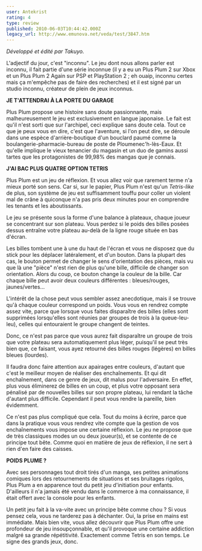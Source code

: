 ```yaml
---
user: Antekrist
rating: 4
type: review
published: 2010-06-03T10:44:42.000Z
legacy_url: http://www.emunova.net/veda/test/3847.htm
---
```

_Développé et édité par Takuyo._  

  

L'adjectif du jour, c'est "inconnu". Le jeu dont nous allons parler est inconnu, il fait partie d'une série inconnue (il y a eu un Plus Plum 2 sur Xbox et un Plus Plum 2 Again sur PSP et PlayStation 2 ; eh ouaip, inconnu certes mais ça m'empêche pas de faire des recherches) et il est signé par un studio inconnu, créateur de plein de jeux inconnus.  

  

**JE T'ATTENDRAI À LA PORTE DU GARAGE**  

Plus Plum propose une histoire sans doute passionnante, mais malheureusement le jeu est exclusivement en langue japonaise. Le fait est qu'il n'est sorti que sur l'archipel, ceci explique sans doute cela. Tout ce que je peux vous en dire, c'est que l'aventure, si l'on peut dire, se déroule dans une espèce d'arrière-boutique d'un bouclard paumé comme la boulangerie-pharmacie-bureau de poste de Ploumenec'h-lès-Eaux. Et qu'elle implique le vieux tenancier du magasin et un duo de gamins aussi tartes que les protagonistes de 99,98% des mangas que je connais.  

  

**J'AI BAC PLUS QUATRE OPTION TETRIS**  

Plus Plum est un jeu de réflexion. Et vous allez voir que rarement terme n'a mieux porté son sens. Car si, sur le papier, Plus Plum n'est qu'un _Tetris-like_ de plus, son système de jeu est suffisamment touffu pour coller un violent mal de crâne à quiconque n'a pas pris deux minutes pour en comprendre les tenants et les aboutissants.  

Le jeu se présente sous la forme d'une balance à plateaux, chaque joueur se concentrant sur son plateau. Vous perdez si le poids des billes posées dessus entraîne votre plateau au-delà de la ligne rouge située en bas d'écran.  

Les billes tombent une à une du haut de l'écran et vous ne disposez que du stick pour les déplacer latéralement, et d'un bouton. Dans la plupart des cas, le bouton permet de changer le sens d'orientation des pièces, mais vu que là une "pièce" n'est rien de plus qu'une bille, difficile de changer son orientation. Alors du coup, ce bouton change la couleur de la bille. Car chaque bille peut avoir deux couleurs différentes : bleues/rouges, jaunes/vertes...  

L'intérêt de la chose peut vous sembler assez anecdotique, mais il se trouve qu'à chaque couleur correspond un poids. Vous vous en rendrez compte assez vite, parce que lorsque vous faites disparaître des billes (elles sont supprimées lorsqu'elles sont réunies par groupes de trois à la queue-leu-leu), celles qui entouraient le groupe changent de teintes.  

Donc, ce n'est pas parce que vous aurez fait disparaître un groupe de trois que votre plateau sera automatiquement plus léger, puisqu'il se peut très bien que, ce faisant, vous ayez retourné des billes rouges (légères) en billes bleues (lourdes).  

Il faudra donc faire attention aux apairages entre couleurs, d'autant que c'est le meilleur moyen de réaliser des enchaînements. Et qui dit enchaînement, dans ce genre de jeux, dit malus pour l'adversaire. En effet, plus vous éliminerez de billes en un coup, et plus votre opposant sera pénalisé par de nouvelles billes sur son propre plateau, lui rendant la tâche d'autant plus difficile. Cependant il peut vous rendre la pareille, bien évidemment.  

Ce n'est pas plus compliqué que cela. Tout du moins à écrire, parce que dans la pratique vous vous rendrez vite compte que la gestion de vos enchaînements vous impose une certaine réflexion. Le jeu ne propose que de très classiques modes un ou deux joueur(s), et se contente de ce principe tout bête. Comme quoi en matière de jeux de réflexion, il ne sert à rien d'en faire des caisses.  

  

**POIDS PLUME ?**  

Avec ses personnages tout droit tirés d'un manga, ses petites animations comiques lors des retournements de situations et ses bruitages rigolos, Plus Plum a en apparence tout du petit jeu d'initiation pour enfants. D'ailleurs il n'a jamais été vendu dans le commerce à ma connaissance, il était offert avec la console pour les enfants.  

Un petit jeu fait à la va-vite avec un principe bête comme chou ? Si vous pensez cela, vous ne tarderez pas à déchanter. Oui, la prise en mains est immédiate. Mais bien vite, vous allez découvrir que Plus Plum offre une profondeur de jeu insoupçonnable, et qu'il provoque une certaine addiction malgré sa grande répétitivité. Exactement comme Tetris en son temps. Le signe des grands jeux, donc.